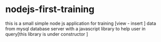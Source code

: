 # nodejs-first-training

this is a small simple node js application for training [view - insert ] data from mysql database  server 
with a javascript library to help user in query[this library is under constructor ]
